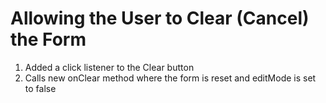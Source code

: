 # Allowing the User to Clear (Cancel) the Form
01. Added a click listener to the Clear button
02. Calls new onClear method where the form is reset and editMode is set to false